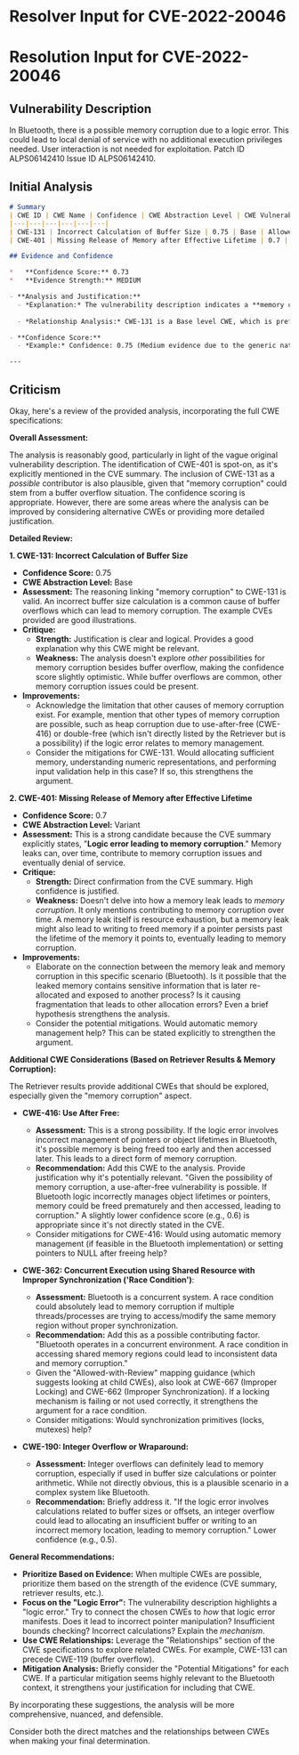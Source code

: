 # Resolver Input for CVE-2022-20046

# Resolution Input for CVE-2022-20046

## Vulnerability Description
In Bluetooth, there is a possible memory corruption due to a logic error. This could lead to local denial of service with no additional execution privileges needed. User interaction is not needed for exploitation. Patch ID ALPS06142410 Issue ID ALPS06142410.

## Initial Analysis
```markdown
# Summary 
| CWE ID | CWE Name | Confidence | CWE Abstraction Level | CWE Vulnerability Mapping Label | CWE-Vulnerability Mapping Notes |
|---|---|---|---|---|---|
| CWE-131 | Incorrect Calculation of Buffer Size | 0.75 | Base | Allowed | The product does not correctly calculate the size to be used when allocating a buffer, which could lead to a buffer overflow. |
| CWE-401 | Missing Release of Memory after Effective Lifetime | 0.7 | Base | Allowed | The program allocates memory, but it does not free or deallocate it after it has been used, even though it will no longer be referenced. |

## Evidence and Confidence

*   **Confidence Score:** 0.73
*   **Evidence Strength:** MEDIUM

- **Analysis and Justification:**  
  - *Explanation:* The vulnerability description indicates a **memory corruption** due to a **logic error** in Bluetooth. The CVE Reference Links Content Summary confirms this, stating "**Logic error leading to memory corruption**." While the description itself is somewhat vague, the CVE summary provides more specific details about the root cause and affected components. The retriever results suggest CWE-131 (Incorrect Calculation of Buffer Size) as a potential match. Given the **memory corruption**, this could indicate a buffer overflow due to incorrect size calculation. Also, the CVE Summary lists CWE-401 (Missing Release of Memory after Effective Lifetime).
  
  - *Relationship Analysis:* CWE-131 is a Base level CWE, which is preferred, and is related to buffer overflows. CWE-401 indicates a memory leak, which can also contribute to memory corruption over time.

- **Confidence Score:**  
  - *Example:* Confidence: 0.75 (Medium evidence due to the generic nature of the initial description but more details in CVE reference). Confidence: 0.7 for CWE-401 as it's explicitly mentioned in the CVE.

---
```

## Criticism
Okay, here's a review of the provided analysis, incorporating the full CWE specifications:

**Overall Assessment:**

The analysis is reasonably good, particularly in light of the vague original vulnerability description. The identification of CWE-401 is spot-on, as it's explicitly mentioned in the CVE summary. The inclusion of CWE-131 as a *possible* contributor is also plausible, given that "memory corruption" could stem from a buffer overflow situation.  The confidence scoring is appropriate. However, there are some areas where the analysis can be improved by considering alternative CWEs or providing more detailed justification.

**Detailed Review:**

**1. CWE-131: Incorrect Calculation of Buffer Size**

*   **Confidence Score:** 0.75
*   **CWE Abstraction Level:** Base
*   **Assessment:** The reasoning linking "memory corruption" to CWE-131 is valid. An incorrect buffer size calculation is a common cause of buffer overflows which can lead to memory corruption. The example CVEs provided are good illustrations.
*   **Critique:**
    *   **Strength:** Justification is clear and logical. Provides a good explanation why this CWE might be relevant.
    *   **Weakness:** The analysis doesn't explore *other* possibilities for memory corruption besides buffer overflow, making the confidence score slightly optimistic. While buffer overflows are common, other memory corruption issues could be present.
*   **Improvements:**
    *   Acknowledge the limitation that other causes of memory corruption exist.  For example, mention that other types of memory corruption are possible, such as heap corruption due to use-after-free (CWE-416) or double-free (which isn't directly listed by the Retriever but is a possibility) if the logic error relates to memory management.
    *  Consider the mitigations for CWE-131. Would allocating sufficient memory, understanding numeric representations, and performing input validation help in this case? If so, this strengthens the argument.

**2. CWE-401: Missing Release of Memory after Effective Lifetime**

*   **Confidence Score:** 0.7
*   **CWE Abstraction Level:** Variant
*   **Assessment:** This is a strong candidate because the CVE summary explicitly states, "**Logic error leading to memory corruption**." Memory leaks can, over time, contribute to memory corruption issues and eventually denial of service.
*   **Critique:**
    *   **Strength:** Direct confirmation from the CVE summary. High confidence is justified.
    *   **Weakness:** Doesn't delve into how a memory leak leads to *memory corruption*. It only mentions contributing to memory corruption over time. A memory leak itself is resource exhaustion, but a memory leak might also lead to writing to freed memory if a pointer persists past the lifetime of the memory it points to, eventually leading to memory corruption.
*   **Improvements:**
    *   Elaborate on the connection between the memory leak and memory corruption in this specific scenario (Bluetooth). Is it possible that the leaked memory contains sensitive information that is later re-allocated and exposed to another process?  Is it causing fragmentation that leads to other allocation errors?  Even a brief hypothesis strengthens the analysis.
    *   Consider the potential mitigations. Would automatic memory management help?  This can be stated explicitly to strengthen the argument.

**Additional CWE Considerations (Based on Retriever Results & Memory Corruption):**

The Retriever results provide additional CWEs that should be explored, especially given the "memory corruption" aspect.

*   **CWE-416: Use After Free:**
    *   **Assessment:** This is a strong possibility. If the logic error involves incorrect management of pointers or object lifetimes in Bluetooth, it's possible memory is being freed too early and then accessed later. This leads to a direct form of memory corruption.
    *   **Recommendation:**  Add this CWE to the analysis. Provide justification why it's potentially relevant. "Given the possibility of memory corruption, a use-after-free vulnerability is possible. If Bluetooth logic incorrectly manages object lifetimes or pointers, memory could be freed prematurely and then accessed, leading to corruption."  A slightly lower confidence score (e.g., 0.6) is appropriate since it's not directly stated in the CVE.
    *   Consider mitigations for CWE-416: Would using automatic memory management (if feasible in the Bluetooth implementation) or setting pointers to NULL after freeing help?

*   **CWE-362: Concurrent Execution using Shared Resource with Improper Synchronization ('Race Condition')**:
    *   **Assessment:** Bluetooth is a concurrent system.  A race condition could absolutely lead to memory corruption if multiple threads/processes are trying to access/modify the same memory region without proper synchronization.
    *   **Recommendation:** Add this as a possible contributing factor.  "Bluetooth operates in a concurrent environment. A race condition in accessing shared memory regions could lead to inconsistent data and memory corruption."
    *   Given the "Allowed-with-Review" mapping guidance (which suggests looking at child CWEs), also look at CWE-667 (Improper Locking) and CWE-662 (Improper Synchronization). If a locking mechanism is failing or not used correctly, it strengthens the argument for a race condition.
    *   Consider mitigations: Would synchronization primitives (locks, mutexes) help?

*   **CWE-190: Integer Overflow or Wraparound:**
    *   **Assessment:**  Integer overflows can definitely lead to memory corruption, especially if used in buffer size calculations or pointer arithmetic. While not directly obvious, this is a plausible scenario in a complex system like Bluetooth.
    *   **Recommendation:** Briefly address it. "If the logic error involves calculations related to buffer sizes or offsets, an integer overflow could lead to allocating an insufficient buffer or writing to an incorrect memory location, leading to memory corruption." Lower confidence (e.g., 0.5).

**General Recommendations:**

*   **Prioritize Based on Evidence:** When multiple CWEs are possible, prioritize them based on the strength of the evidence (CVE summary, retriever results, etc.).
*   **Focus on the "Logic Error":**  The vulnerability description highlights a "logic error." Try to connect the chosen CWEs to *how* that logic error manifests.  Does it lead to incorrect pointer manipulation?  Insufficient bounds checking?  Incorrect calculations?  Explain the *mechanism*.
*   **Use CWE Relationships:**  Leverage the "Relationships" section of the CWE specifications to explore related CWEs. For example, CWE-131 can precede CWE-119 (buffer overflow).
*   **Mitigation Analysis:** Briefly consider the "Potential Mitigations" for each CWE.  If a particular mitigation seems highly relevant to the Bluetooth context, it strengthens your justification for including that CWE.

By incorporating these suggestions, the analysis will be more comprehensive, nuanced, and defensible.

Consider both the direct matches and the relationships between CWEs
when making your final determination.
        